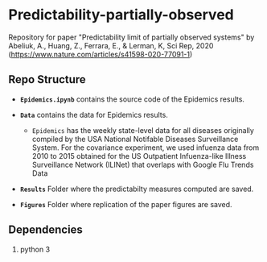 # Predictability-partially-observed
Repository for paper "Predictability limit of partially observed systems" by Abeliuk, A., Huang, Z., Ferrara, E., & Lerman, K, Sci Rep, 2020 (https://www.nature.com/articles/s41598-020-77091-1)


## Repo Structure

+ **`Epidemics.ipynb`** contains the source code of the Epidemics results.

+ **`Data`** contains the data for Epidemics results.
  + `Epidemics` has the weekly state-level data for all diseases originally compiled by the USA National Notifable Diseases Surveillance System. For the covariance experiment, we used infuenza data from 2010 to 2015 obtained for the US Outpatient
Infuenza-like Illness Surveillance Network (ILINet) that overlaps with Google Flu Trends Data

+ **`Results`** Folder where the predictabilty measures computed are saved.

+ **`Figures`** Folder where replication of the paper figures are saved.

## Dependencies

1. python 3
